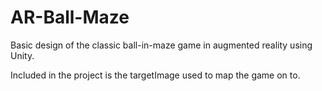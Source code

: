 # AR-Ball-Maze
Basic design of the classic ball-in-maze game in augmented reality using Unity. 

Included in the project is the targetImage used to map the game on to.
